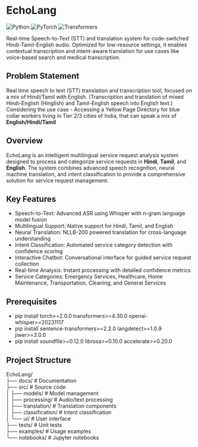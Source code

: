 # EchoLang

![Python](https://img.shields.io/badge/Python-3.7%2B-blue)
![PyTorch](https://img.shields.io/badge/PyTorch-2.0%2B-red)
![Transformers](https://img.shields.io/badge/Transformers-4.30%2B-orange)

Real-time Speech-to-Text (STT) and translation system for code-switched Hindi-Tamil-English audio. Optimized for low-resource settings, it enables contextual transcription and intent-aware translation for use cases like voice-based search and medical transcription.

## Problem Statement
Real time speech to text (STT) translation and transcription tool, focused on a mix of Hindi/Tamil with English. (Transcription and translation of mixed Hindi-English (Hinglish) and Tamil-English speech into English text.)
Considering the use case - Accessing a Yellow Page Directory for blue collar workers living in Tier 2/3 cities of India, that can speak a mix of **English/Hindi/Tamil**

## Overview

EchoLang is an intelligent multilingual service request analysis system designed to process and categorize service requests in **Hindi**, **Tamil**, and **English**. The system combines advanced speech recognition, neural machine translation, and intent classification to provide a comprehensive solution for service request management.

## Key Features

- Speech-to-Text: Advanced ASR using Whisper with n-gram language model fusion
- Multilingual Support: Native support for Hindi, Tamil, and English
- Neural Translation: NLLB-200 powered translation for cross-language understanding
- Intent Classification: Automated service category detection with confidence scoring
- Interactive Chatbot: Conversational interface for guided service request collection
- Real-time Analysis: Instant processing with detailed confidence metrics
- Service Categories: Emergency Services, Healthcare, Home Maintenance, Transportation, Cleaning, and General Services

## Prerequisites
- pip install torch>=2.0.0 transformers>=4.30.0 openai-whisper>=20231117
- pip install sentence-transformers>=2.2.0 langdetect>=1.0.9 jiwer>=3.0.0
- pip install soundfile>=0.12.0 librosa>=0.10.0 accelerate>=0.20.0

## Project Structure
  EchoLang/  
  ├── docs/ # Documentation  
  ├── src/ # Source code  
  │ ├── models/ # Model management  
  │ ├── processing/ # Audio/text processing  
  │ ├── translation/ # Translation components  
  │ ├── classification/ # Intent classification  
  │ └── ui/ # User interface  
  ├── tests/ # Unit tests  
  ├── examples/ # Usage examples  
  └── notebooks/ # Jupyter notebooks  

